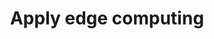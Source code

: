 ---
layout: tactic
title:  "Apply edge computing"
tags:   edge-computing
t-sort: "Awesome Tactic"
t-type: "Architectural Tactic"
categories: resource-adaptation
t-description: "Moving computing resources closer to users decreases the latency. Furthermore, the system can be designed in a way that only processed/aggregated data need to be transported which reduces the amount of data traffic. Transporting less data over the network is expected to reduce the energy consumption."
t-participant: "Cloud consumer"
t-artifact: "Classification software"
t-context: "Edge versus cloud-only"
t-feature: "Data processing"
t-intent: "Decreasing data traffic, to increase performance and energy-efficiency"
t-targetQA: "Performance"
t-relatedQA: "Energy-efficiency"
t-measuredimpact: "According to estimations, the energy consumption of the data processing and ML classification is relatively similar in the edge and cloud-only scenarios. The energy consumption of the data transport, on the other hand, differs several orders of magnitude when comparing the on edge versus cloud-only scenarios. The reduction in data transport is also a main motivation for applying the edge architecture. Therefore, we argue that, in a scenario where large volumes of data need to be processed, applying an edge architecture has a positive effect on the energy consumption of the workload."
t-source: "Master Thesis “Architectural Tactics to Optimize Software for Energy Efficiency in the Public Cloud” by Sophie Vos"
t-source-doi: "NA"
t-diagram: "model-apply_edge_computing.png"
---